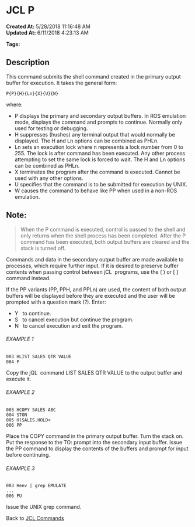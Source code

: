 # JCL P

**Created At:** 5/28/2018 11:16:48 AM  
**Updated At:** 6/11/2018 4:23:13 AM  

**Tags:**
<badge text='buffer' vertical='middle' />
<badge text='jcl' vertical='middle' />

## Description 

This command submits the shell command created in the primary output buffer for execution. It takes the general form:

```
P{P}{H}{Ln}{X}{U}{W}
```

where:

- P displays the primary and secondary output buffers. In ROS emulation mode, displays the command and prompts to continue. Normally only used for testing or debugging.
- H suppresses (hushes) any terminal output that would normally be displayed. The H and Ln options can be combined as PHLn.
- Ln sets an execution lock where n represents a lock number from 0 to 255. The lock is after command has been executed. Any other process attempting to set the same lock is forced to wait. The H and Ln options can be combined as PHLn.
- X terminates the program after the command is executed. Cannot be used with any other options.
- U specifies that the command is to be submitted for execution by UNIX.
- W causes the command to behave like PP when used in a non-ROS emulation.




## Note: 


> When the P command is executed, control is passed to the shell and only returns when the shell process has been completed. After the P command has been executed, both output buffers are cleared and the stack is turned off.


Commands and data in the secondary output buffer are made available to processes, which require further input. If it is desired to preserve buffer contents when passing control between jCL  programs, use the ( ) or [ ] command instead.

If the PP variants (PP, PPH, and PPLn) are used, the content of both output buffers will be displayed before they are executed and the user will be prompted with a question mark (?). Enter:

- Y   to continue.
- S   to cancel execution but continue the program.
- N   to cancel execution and exit the program.




###### EXAMPLE 1

```
003 HLIST SALES QTR VALUE
004 P
```

Copy the jQL  command LIST SALES QTR VALUE to the output buffer and execute it.



###### EXAMPLE 2

```
003 HCOPY SALES ABC
004 STON
005 H(SALES.HOLD<
006 PP
```

Place the COPY command in the primary output buffer. Turn the stack on. Put the response to the TO: prompt into the secondary input buffer. Issue the PP command to display the contents of the buffers and prompt for input before continuing.



###### EXAMPLE 3

```
003 Henv | grep EMULATE
...
006 PU
```

Issue the UNIX grep command.



Back to [JCL Commands](jcl-commands)


